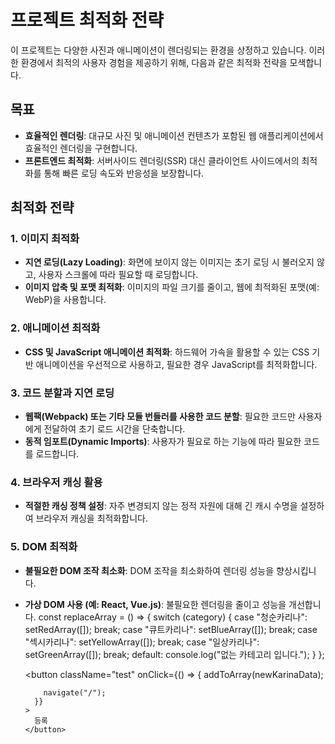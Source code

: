 # 프로젝트 최적화 전략

이 프로젝트는 다양한 사진과 애니메이션이 렌더링되는 환경을 상정하고 있습니다. 이러한 환경에서 최적의 사용자 경험을 제공하기 위해, 다음과 같은 최적화 전략을 모색합니다.

## 목표

- **효율적인 렌더링**: 대규모 사진 및 애니메이션 컨텐츠가 포함된 웹 애플리케이션에서 효율적인 렌더링을 구현합니다.
- **프론트엔드 최적화**: 서버사이드 렌더링(SSR) 대신 클라이언트 사이드에서의 최적화를 통해 빠른 로딩 속도와 반응성을 보장합니다.

## 최적화 전략

### 1. 이미지 최적화

- **지연 로딩(Lazy Loading)**: 화면에 보이지 않는 이미지는 초기 로딩 시 불러오지 않고, 사용자 스크롤에 따라 필요할 때 로딩합니다.
- **이미지 압축 및 포맷 최적화**: 이미지의 파일 크기를 줄이고, 웹에 최적화된 포맷(예: WebP)을 사용합니다.

### 2. 애니메이션 최적화

- **CSS 및 JavaScript 애니메이션 최적화**: 하드웨어 가속을 활용할 수 있는 CSS 기반 애니메이션을 우선적으로 사용하고, 필요한 경우 JavaScript를 최적화합니다.

### 3. 코드 분할과 지연 로딩

- **웹팩(Webpack) 또는 기타 모듈 번들러를 사용한 코드 분할**: 필요한 코드만 사용자에게 전달하여 초기 로드 시간을 단축합니다.
- **동적 임포트(Dynamic Imports)**: 사용자가 필요로 하는 기능에 따라 필요한 코드를 로드합니다.

### 4. 브라우저 캐싱 활용

- **적절한 캐싱 정책 설정**: 자주 변경되지 않는 정적 자원에 대해 긴 캐시 수명을 설정하여 브라우저 캐싱을 최적화합니다.

### 5. DOM 최적화

- **불필요한 DOM 조작 최소화**: DOM 조작을 최소화하여 렌더링 성능을 향상시킵니다.
- **가상 DOM 사용 (예: React, Vue.js)**: 불필요한 렌더링을 줄이고 성능을 개선합니다.
  const replaceArray = () => {
  switch (category) {
  case "청순카리나":
  setRedArray([]);
  break;
  case "큐트카리나":
  setBlueArray([]);
  break;
  case "섹시카리나":
  setYellowArray([]);
  break;
  case "일상카리나":
  setGreenArray([]);
  break;
  default:
  console.log("없는 카테고리 입니다.");
  }
  };

  <button
  className="test"
  onClick={() => {
  addToArray(newKarinaData);

          navigate("/");
        }}
      >
        등록
      </button>

